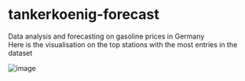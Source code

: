 # tankerkoenig-forecast
Data analysis and forecasting on gasoline prices in Germany  
Here is the visualisation on the top stations with the most entries in the dataset <space><space>

![image](https://user-images.githubusercontent.com/25065706/58381495-e4761080-7fbd-11e9-889d-f9f0a9ed11f9.png)
